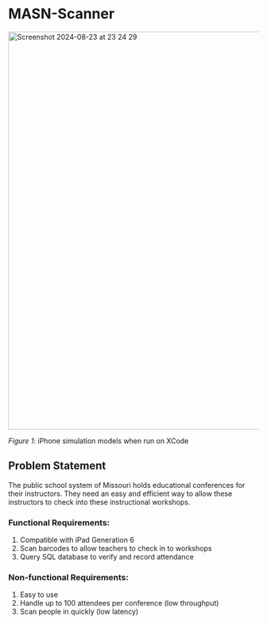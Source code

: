 # MASN-Scanner

<img width="800" alt="Screenshot 2024-08-23 at 23 24 29" src="https://github.com/user-attachments/assets/5d710bac-1f0a-42a6-b8e1-ea7a66ed4e64">

_Figure 1_: iPhone simulation models when run on XCode

## Problem Statement 

The public school system of Missouri holds educational conferences for their instructors. They need an easy and efficient way to allow these instructors to check into these instructional workshops. 

### Functional Requirements:
1. Compatible with iPad Generation 6
2. Scan barcodes to allow teachers to check in to workshops
3. Query SQL database to verify and record attendance


### Non-functional Requirements: 
1. Easy to use
2. Handle up to 100 attendees per conference (low throughput) 
3. Scan people in quickly (low latency)

